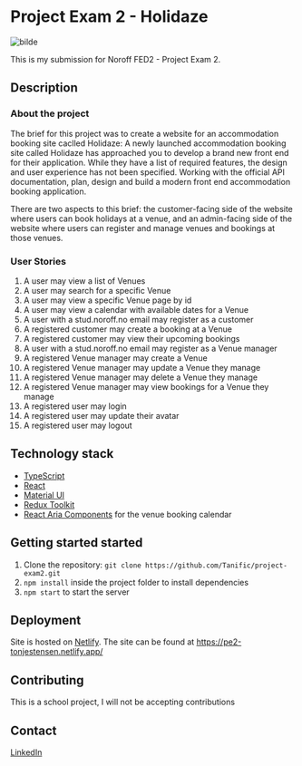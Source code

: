 # Project Exam 2 - Holidaze

![bilde](https://github.com/user-attachments/assets/d4b5ed1c-7eff-43ef-8d23-3157fa07eb1c)

This is my submission for Noroff FED2 - Project Exam 2.

## Description

### About the project
The brief for this project was to create a website for an accommodation booking site caclled Holidaze:
A newly launched accommodation booking site called Holidaze has approached you to develop a brand new front end for their application. While they have a list of required features, the design and user experience has not been specified. Working with the official API documentation, plan, design and build a modern front end accommodation booking application.

There are two aspects to this brief: the customer-facing side of the website where users can book holidays at a venue, and an admin-facing side of the website where users can register and manage venues and bookings at those venues.

### User Stories
1. A user may view a list of Venues
2. A user may search for a specific Venue
3. A user may view a specific Venue page by id
4. A user may view a calendar with available dates for a Venue
5. A user with a stud.noroff.no email may register as a customer
6. A registered customer may create a booking at a Venue
7. A registered customer may view their upcoming bookings
8. A user with a stud.noroff.no email may register as a Venue manager
9. A registered Venue manager may create a Venue
10. A registered Venue manager may update a Venue they manage
11. A registered Venue manager may delete a Venue they manage
12. A registered Venue manager may view bookings for a Venue they manage
13. A registered user may login
14. A registered user may update their avatar
15. A registered user may logout

## Technology stack
- [TypeScript](https://www.typescriptlang.org/)
- [React](https://reactjs.org/)
- [Material UI](https://mui.com/)
- [Redux Toolkit](https://redux-toolkit.js.org/)
- [React Aria Components](https://react-spectrum.adobe.com/react-aria/react-aria-components.html) for the venue booking calendar

## Getting started started
1. Clone the repository: `git clone https://github.com/Tanific/project-exam2.git`
2. `npm install` inside the project folder to install dependencies
3. `npm start` to start the server

## Deployment
Site is hosted on [Netlify](https://netlify.com/).
The site can be found at https://pe2-tonjestensen.netlify.app/

## Contributing
This is a school project, I will not be accepting contributions

## Contact
[LinkedIn](https://www.linkedin.com/in/tonje-stensen)
